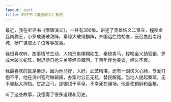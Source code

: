 ```yaml
---
layout: post
title: 听评书《隋唐演义》有感
---
```



最近，我在听评书《隋唐演义》，一共有380集。讲述了英雄结义二贤庄，程咬金瓦岗称王，小罗成勇破敌阵，秦琼大破铜旗阵，齐国远拦路劫友，云召血战南阳城，杨广谋取太子位等等故事。

我很喜欢听，故事情节生动，人物形象栩栩如生，秦琼卖马，程咬金义劫官银，罗成大破长蛇阵，尉迟恭日抢三关等经典章回，千百年传为美谈，经久不衰。

我最喜欢的就是秦琼，因为他马好，人好，武艺精湛，还有一副侠义心肠，专爱打抱不平。他在济州官府做辑捕，办案时公正无私，替民解冤。当地人提起秦琼，无不竖起大拇指。它那匹马，是御顶干草皇，不幸死在疆场。他善使铜锏和金枪。

听了这些故事，我懂得了很多道理和历史。
